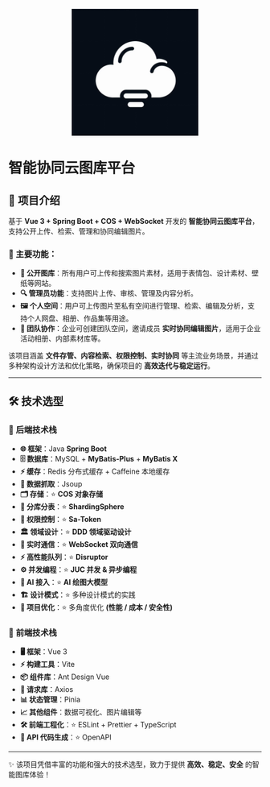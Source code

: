 <p align="center">
  <img src="./doc/img/ShingToPic-2.png" alt="项目图片" width="50%">
</p>

# **智能协同云图库平台**

## 📌 项目介绍

基于 **Vue 3 + Spring Boot + COS + WebSocket** 开发的 **智能协同云图库平台**，支持公开上传、检索、管理和协同编辑图片。

### 🌟 主要功能：

- **📂 公开图库**：所有用户可上传和搜索图片素材，适用于表情包、设计素材、壁纸等网站。
- **🔍 管理员功能**：支持图片上传、审核、管理及内容分析。
- **🖼️ 个人空间**：用户可上传图片至私有空间进行管理、检索、编辑及分析，支持个人网盘、相册、作品集等用途。
- **👥 团队协作**：企业可创建团队空间，邀请成员 **实时协同编辑图片**，适用于企业活动相册、内部素材库等。


该项目涵盖 **文件存管、内容检索、权限控制、实时协同** 等主流业务场景，并通过多种架构设计方法和优化策略，确保项目的 **高效迭代与稳定运行**。

---

## 🛠 技术选型

### 🚀 **后端技术栈**

- **🌐 框架**：Java **Spring Boot**
- **🗄️ 数据库**：MySQL + **MyBatis-Plus** + **MyBatis X**
- **⚡ 缓存**：Redis 分布式缓存 + Caffeine 本地缓存
- **📡 数据抓取**：Jsoup
- **🗂️ 存储**：⭐ **COS 对象存储**
- **🔀 分库分表**：⭐ **ShardingSphere**
- **🔐 权限控制**：⭐ **Sa-Token**
- **🏛️ 领域设计**：⭐ **DDD 领域驱动设计**
- **🔄 实时通信**：⭐ **WebSocket 双向通信**
- **⚡ 高性能队列**：⭐ **Disruptor**
- **⚙️ 并发编程**：⭐ **JUC 并发 & 异步编程**
- **🎨 AI 接入**：⭐ **AI 绘图大模型**
- **🏗️ 设计模式**：⭐ 多种设计模式的实践
- **🚀 项目优化**：⭐ 多角度优化 **(性能 / 成本 / 安全性)**

### 🎨 **前端技术栈**

- **🖥️ 框架**：Vue 3
- **⚡ 构建工具**：Vite
- **📦 组件库**：Ant Design Vue
- **🔗 请求库**：Axios
- **📊 状态管理**：Pinia
- **📈 其他组件**：数据可视化、图片编辑等
- **🛠️ 前端工程化**：⭐ ESLint + Prettier + TypeScript
- **📜 API 代码生成**：⭐ OpenAPI

---

✨ 该项目凭借丰富的功能和强大的技术选型，致力于提供 **高效、稳定、安全** 的智能图库体验！